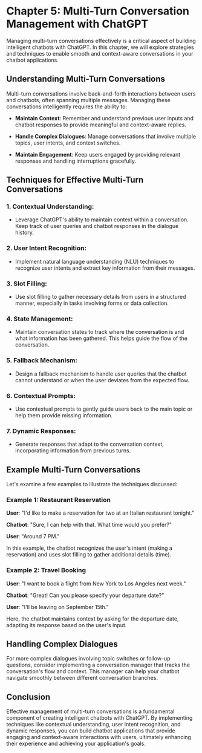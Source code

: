 Chapter 5: Multi-Turn Conversation Management with ChatGPT
==========================================================

Managing multi-turn conversations effectively is a critical aspect of building intelligent chatbots with ChatGPT. In this chapter, we will explore strategies and techniques to enable smooth and context-aware conversations in your chatbot applications.

Understanding Multi-Turn Conversations
--------------------------------------

Multi-turn conversations involve back-and-forth interactions between users and chatbots, often spanning multiple messages. Managing these conversations intelligently requires the ability to:

* **Maintain Context**: Remember and understand previous user inputs and chatbot responses to provide meaningful and context-aware replies.

* **Handle Complex Dialogues**: Manage conversations that involve multiple topics, user intents, and context switches.

* **Maintain Engagement**: Keep users engaged by providing relevant responses and handling interruptions gracefully.

Techniques for Effective Multi-Turn Conversations
-------------------------------------------------

### 1. **Contextual Understanding**:

* Leverage ChatGPT's ability to maintain context within a conversation. Keep track of user queries and chatbot responses in the dialogue history.

### 2. **User Intent Recognition**:

* Implement natural language understanding (NLU) techniques to recognize user intents and extract key information from their messages.

### 3. **Slot Filling**:

* Use slot filling to gather necessary details from users in a structured manner, especially in tasks involving forms or data collection.

### 4. **State Management**:

* Maintain conversation states to track where the conversation is and what information has been gathered. This helps guide the flow of the conversation.

### 5. **Fallback Mechanism**:

* Design a fallback mechanism to handle user queries that the chatbot cannot understand or when the user deviates from the expected flow.

### 6. **Contextual Prompts**:

* Use contextual prompts to gently guide users back to the main topic or help them provide missing information.

### 7. **Dynamic Responses**:

* Generate responses that adapt to the conversation context, incorporating information from previous turns.

Example Multi-Turn Conversations
--------------------------------

Let's examine a few examples to illustrate the techniques discussed:

### Example 1: Restaurant Reservation

**User**: "I'd like to make a reservation for two at an Italian restaurant tonight."

**Chatbot**: "Sure, I can help with that. What time would you prefer?"

**User**: "Around 7 PM."

In this example, the chatbot recognizes the user's intent (making a reservation) and uses slot filling to gather additional details (time).

### Example 2: Travel Booking

**User**: "I want to book a flight from New York to Los Angeles next week."

**Chatbot**: "Great! Can you please specify your departure date?"

**User**: "I'll be leaving on September 15th."

Here, the chatbot maintains context by asking for the departure date, adapting its response based on the user's input.

Handling Complex Dialogues
--------------------------

For more complex dialogues involving topic switches or follow-up questions, consider implementing a conversation manager that tracks the conversation's flow and context. This manager can help your chatbot navigate smoothly between different conversation branches.

Conclusion
----------

Effective management of multi-turn conversations is a fundamental component of creating intelligent chatbots with ChatGPT. By implementing techniques like contextual understanding, user intent recognition, and dynamic responses, you can build chatbot applications that provide engaging and context-aware interactions with users, ultimately enhancing their experience and achieving your application's goals.
